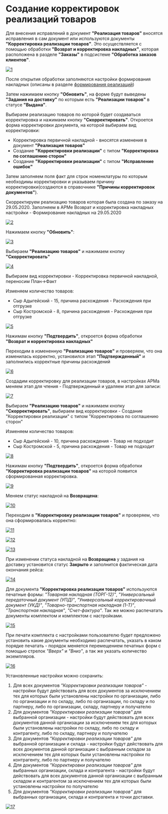 # Создание корректировок реализаций товаров

Для внесения исправлений в документ **"Реализация товаров"** вносятся исправления в сам документ или используются документы **"Корректировка реализации товаров"**. Это осуществляется с помощью обработки **"Возврат и корректировка накладных"**, которая расположена в разделе **"Заказы"** в подсистеме **"Обработка заказов клиентов"**.

[![1][1]][1]

После открытия обработки заполняются настройки формирования накладных (описаны в разделе [формирования реализаций](../FormationOfTheImplementationsOfProducts.md))

Затем нажимаем кнопку **"Обновить"**, на форме будут выведены **"Задания на доставку"** по которым есть **"Реализации товаров"** в статусе **"Выдана"**.

Выбираем реализацию товаров по которой будет создаваться корректировка и нажимаем кнопку **"Скорректировать"**. Откроется форма корректировки документа, на которой выбираем вид корректировки:

- Корректировка первичной накладной - вносятся изменения в документ **"Реализация товаров"**
- Создание **"Корректировки реализации"** с типом **"Корректировка по соглашению сторон"**
- Создание **"Корректировки реализации"** с типом **"Исправление ошибок"**

Затем заполняем поля факт для строк номенклатуры по которым необходимы корректировки и указываем причину корректировки(создаются в справочнике **"Причины корректировок документов"**).

Скорректируем реализацию товаров которая была создана по заказу на 29.05.2020. Заполняем в АРМе Возврат и корректировка накладных настройки - Формирование накладных на 29.05.2020

[![2][2]][2]

Нажимаем кнопку **"Обновить"**:

[![3][3]][3]

Выбираем **"Реализацию товаров"** и нажимаем кнопку **"Скорректировать"**

[![4][4]][4]

Выбираем вид корректировки - Корректировка первичной накладной, переносим План->Факт

Изменяем количество товаров:

- Сыр Адыгейский - 15, причина расхождения - Расхождения при отгрузке
- Сыр Костромской - 8, причина расхождения - Расхождения при отгрузке

[![5][5]][5]

Нажимам кнопку **"Подтвердить"**, откроется форма обработки **"Возврат и корректировка накладных"**

Переходим в измененную **"Реализацию товаров"** и проверяем, что она изменилась корректно, установился этап **"Подтвержденный"** и заполнились корректные причины расхождений

[![6][6]][6]

Создадим корректировку для реализации товаров, в настройках АРМа меняем этап для чтения - Подтвержденный и удаляем этап для записи:

[![7][7]][7]

Выбираем **"Реализацию товаров"** и нажимаем кнопку **"Скорректировать"**, выбираем вид корректировки - Создание "Корректировки реализации" с типом "Корректировка по соглашению сторон"

Изменяем количество товаров:

- Сыр Адыгейский - 10, причина расхождения - Товар не подходит
- Сыр Костромской - 5, причина расхождения - Товар не подходит

[![8][8]][8]

Нажимам кнопку **"Подтвердить"**, откроется форма обработки **"Корректировка реализации товаров"** на которой появится сформированная корректировка.

[![9][9]][9]

Меняем статус накладной на **Возвращена**:

[![10][10]][10]

Переходим в **"Корректировку реализации товаров"** и проверяем, что она сформировалась корректно:

[![11][11]][11]

[![12][12]][12]

[![13][13]][13]

При изменении статуса накладной на **Возвращена** у задания на доставку установится статус **Закрыто** и заполнится фактическая дата окончания рейса:

[![14][14]][14]

Для документа **"Корректировка реализации товаров"** используются печатные формы: *"Товарная накладная (ТОРГ-12)"*, *"Универсальный передаточный документ (УПД)"*, *"Универсальный корректировочный документ (УКД)"*,  *"Товарно-транспортная накладная (1-Т)"*, *"Транспортная накладная"*, *"Счет-фактура"*. Так же можно распечатать документы комплектом и комплектом с настройками.

[![15][15]][15]

При печати комплекта с настройками пользователю будет предложено установить какие документы необходимо распечатать, указать в каком порядке печатать - порядок меняется перемещением печатных форм с помощью стрелок *"Вверх"* и *"Вниз"*, а так же указать количество экземпляров.

[![16][16]][16]

Установленные настройки можно сохранить:

1. Для всех документов *"Корректировки реализации товаров"* - настройки будут действовать для всех документов за исключением тех для которых были установлены настройки по организации, либо по организации и по складу, либо по организации, по складу и по партнеру, либо по организации, складу, партнеру и получателю
2. Для документов *"Корректировки реализации товаров"* для выбранной организации - настройки будут действовать для всех документов данной организации за исключением тех для которых были установлены настройки по складу, либо по складу и контрагенту, либо по складу, партнеру и получателю
3. Для документов *"Корректировки реализации товаров"* для выбранной организации и склада - настройки будут действовать для всех документов данной организации с выбранным складом за исключением тех для которых были установлены настройки по контрагенту, либо по партнеру и получателю
4. Для документов *"Корректировки реализации товаров"* для выбранных организации, склада и контрагента - настройки будут действовать для всех документов данной организации с выбранным складом и контрагентом за исключением тех для которых были установлены настройки по получателю
5. Для документов *"Корректировки реализации товаров"* для выбранных организации, склада и контрагента и точки доставки.

[![17][17]][17]

[1]:AdjustingProductImplementations.assets/1.png
[2]:AdjustingProductImplementations.assets/2.png
[3]:AdjustingProductImplementations.assets/3.png
[4]:AdjustingProductImplementations.assets/4.png
[5]:AdjustingProductImplementations.assets/5.png
[6]:AdjustingProductImplementations.assets/6.png
[7]:AdjustingProductImplementations.assets/7.png
[8]:AdjustingProductImplementations.assets/8.png
[9]:AdjustingProductImplementations.assets/9.png
[10]:AdjustingProductImplementations.assets/10.png
[11]:AdjustingProductImplementations.assets/11.png
[12]:AdjustingProductImplementations.assets/12.png
[13]:AdjustingProductImplementations.assets/13.png
[14]:AdjustingProductImplementations.assets/14.png
[15]:AdjustingProductImplementations.assets/15.png
[16]:AdjustingProductImplementations.assets/16.png
[17]:AdjustingProductImplementations.assets/17.png